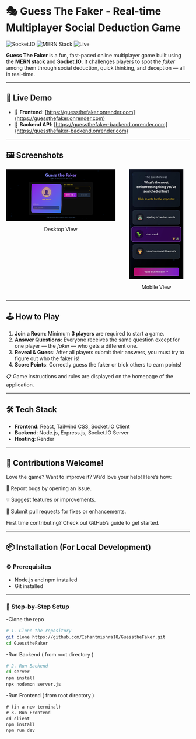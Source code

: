 # 🎭 Guess The Faker - Real-time Multiplayer Social Deduction Game

![Socket.IO](https://img.shields.io/badge/Socket.IO-RealTime-blue)
![MERN Stack](https://img.shields.io/badge/MERN-FullStack-green)
![Live](https://img.shields.io/badge/Live-Online-brightgreen)

**Guess The Faker** is a fun, fast-paced online multiplayer game built using the **MERN stack** and **Socket.IO**. It challenges players to spot the *faker* among them through social deduction, quick thinking, and deception — all in real-time.

---

## 🚀 Live Demo

- 🔗 **Frontend**: [https://guessthefaker.onrender.com](https://guessthefaker.onrender.com)  
- 🔗 **Backend API**: [https://guessthefaker-backend.onrender.com](https://guessthefaker-backend.onrender.com)

---

## 🖼️ Screenshots

<div align="center" style="display: flex; justify-content: center; gap: 20px; align-items: flex-start; flex-wrap: wrap;">
  <div style="flex: 1; min-width: 300px; max-width: 500px;">
    <img src="./client/public/ss/screen.png" alt="Desktop View" style="width: 100%; height: auto; object-fit: contain; max-height: 300px;">
    <p align="center" style="margin-top: 10px;">Desktop View</p>
  </div>
  <div style="flex: 1; min-width: 150px; max-width: 250px;">
    <img src="./client/public/ss/mobile.jpg" alt="Mobile View" style="width: 100%; height: auto; object-fit: contain; max-height: 300px;">
    <p align="center" style="margin-top: 10px;">Mobile View</p>
  </div>
</div>

---

## 🕹️ How to Play

1. **Join a Room**: Minimum **3 players** are required to start a game.
2. **Answer Questions**: Everyone receives the same question except for one player — the *faker* — who gets a different one.
3. **Reveal & Guess**: After all players submit their answers, you must try to figure out who the faker is!
4. **Score Points**: Correctly guess the faker or trick others to earn points!

📋 Game instructions and rules are displayed on the homepage of the application.

---

## 🛠️ Tech Stack

- **Frontend**: React, Tailwind CSS, Socket.IO Client
- **Backend**: Node.js, Express.js, Socket.IO Server
- **Hosting**: Render

---

## 👥 Contributions Welcome!
Love the game? Want to improve it? We’d love your help! Here’s how:

🐛 Report bugs by opening an issue.

💡 Suggest features or improvements.

🔧 Submit pull requests for fixes or enhancements.

First time contributing? Check out GitHub’s guide to get started.

---

## 📦 Installation (For Local Development)

### ⚙️ Prerequisites

- Node.js and npm installed
- Git installed

---

### 🔧 Step-by-Step Setup

-Clone the repo
```bash
# 1. Clone the repository
git clone https://github.com/Ishantmishra18/GuesstheFaker.git
cd GuesstheFaker

```
-Run Backend ( from root directory )
```bash
# 2. Run Backend
cd server
npm install
npx nodemon server.js
```


-Run Frontend ( from root directory )
```base
# (in a new terminal)
# 3. Run Frontend
cd client
npm install
npm run dev




